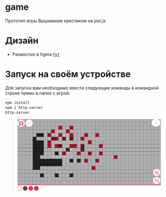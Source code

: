 # game
Прототип игры Вышивание крестиком на pixi.js

# Дизайн
- Разместил в figma [тут](https://www.figma.com/file/2B4QgprQddQGqtW48sSlmp/Embroidery?node-id=0%3A1)

# Запуск на своём устройстве
Для запуска вам необходимо ввести следующие команды в командной строке прямо в папке с игрой:
```
npm install
npm i http-server
http-server
```
> ![Screen 1](screen/welcome.png)

